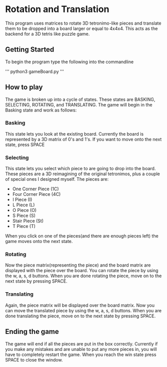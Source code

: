 # Rotation and Translation

This program uses matrices to rotate 3D tetronimo-like pieces and translate them to be dropped into a board larger or equal to 4x4x4. This acts as the backend for a 3D tetris like puzzle game. 

## Getting Started

To begin the program type the following into the commandline

'''
python3 gameBoard.py
'''

## How to play

The game is broken up into a cycle of states. These states are BASKING, SELECTING, ROTATING, and TRANSLATING. The game will begin in the Basking state and work as follows:

### Basking 

This state lets you look at the existing board. Currently the board is represented by a 3D matrix of 0's and 1's. If you want to move onto the next state, press SPACE

### Selecting

This state lets you select which piece to are going to drop into the board. These pieces are a 3D reimagining of the original tetronimos, plus a couple of special ones I designed myself. The pieces are:

* One Corner Piece (1C)
* Four Corner Piece (4C)
* I Piece (I)
* L Piece (L)
* O Piece (O)
* S Piece (S)
* Stair Piece (St)
* T Piece (T)

When you click on one of the pieces(and there are enough pieces left) the game moves onto the next state. 

### Rotating

Now the piece matrix(representing the piece) and the board matrix are displayed with the piece over the board. You can rotate the piece by using the w, a, s, d buttons. When you are done rotating the piece, move on to the next state by pressing SPACE.

### Translating

Again, the piece matrix will be displayed over the board matrix. Now you can move the translated piece by using the w, a, s, d buttons. When you are done translating the piece, move on to the next state by pressing SPACE.


## Ending the game

The game will end if all the pieces are put in the box correctly. Currently if you make any mistakes and are unable to put any more pieces in, you will have to completely restart the game. When you reach the win state press SPACE to close the window. 